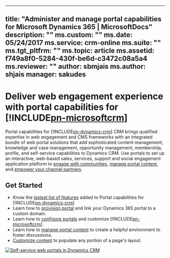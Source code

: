  ---
title: "Administer and manage portal capabilities for Microsoft Dynamics 365 | MicrosoftDocs"
description: ""
ms.custom: ""
ms.date: 05/24/2017
ms.service: crm-online
ms.suite: ""
ms.tgt_pltfrm: ""
ms.topic: article
ms.assetid: f749a8f0-5284-430f-be6d-c3472c08a5a4
ms.reviewer: ""
author: sbmjais
ms.author: shjais
manager: sakudes
---
# Deliver web engagement experience with portal capabilities for [!INCLUDE[pn-microsoftcrm](../includes/pn-microsoftcrm.md)]

Portal capabilities for [!INCLUDE[pn-dynamics-crm](../includes/pn-dynamics-crm.md)] CRM brings qualified expertise in web engagement and CMS frameworks with an integrated bundle of web portal solutions that add sophisticated content management, knowledge and case management, opportunity management, membership, profile, and self-service capabilities to Dynamics CRM. Use portals to set up an interactive, web-based sales, services, support and social engagement application platform to [engage with communities](engage-with-communities.md), [manage portal content](manage-portal-content.md), and [empower your channel partners](configure-web-roles-partner-portal.md). 

## Get Started
- Know the [lastest list of features](monthly-updates-portals.md) added to Portal capabilities for [!INCLUDE[pn-dynamics-crm](../includes/pn-dynamics-crm.md)]
- Learn how to [provision portal](provision-portal.md) and link your Dynamics 365 portal to a custom domain.
- Learn how to [configure portals](configure-portal.md) and customize [!INCLUDE[pn-microsoftcrm](../includes/pn-microsoftcrm.md)].
- Learn how to [manage portal content](manage-portal-content.md) to create a helpful environment to foster discussions.
- [Customize content](customize-content-snippets) to populate any portion of a page's layout.

[![Self-service web portals in Dynamics CRM](https://img.youtube.com/vi/9SLUlU_gv0E/0.jpg)](https://www.youtube.com/watch?v=9SLUlU_gv0E)
